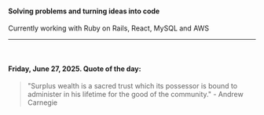 #### Solving problems and turning ideas into code

Currently working with Ruby on Rails, React, MySQL and AWS

---

<br>

<!-- quote_marker -->
#### Friday, June 27, 2025. Quote of the day:

> "Surplus wealth is a sacred trust which its possessor is bound to administer in his lifetime for the good of the community." - Andrew Carnegie
